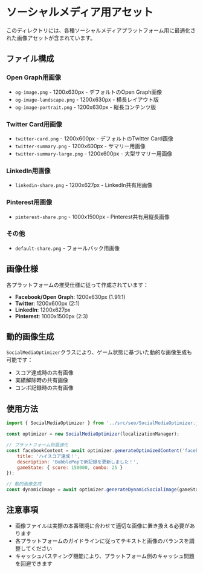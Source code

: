 # ソーシャルメディア用アセット

このディレクトリには、各種ソーシャルメディアプラットフォーム用に最適化された画像アセットが含まれています。

## ファイル構成

### Open Graph用画像
- `og-image.png` - 1200x630px - デフォルトのOpen Graph画像
- `og-image-landscape.png` - 1200x630px - 横長レイアウト版
- `og-image-portrait.png` - 1200x630px - 縦長コンテンツ版

### Twitter Card用画像
- `twitter-card.png` - 1200x600px - デフォルトのTwitter Card画像
- `twitter-summary.png` - 1200x600px - サマリー用画像
- `twitter-summary-large.png` - 1200x600px - 大型サマリー用画像

### LinkedIn用画像
- `linkedin-share.png` - 1200x627px - LinkedIn共有用画像

### Pinterest用画像
- `pinterest-share.png` - 1000x1500px - Pinterest共有用縦長画像

### その他
- `default-share.png` - フォールバック用画像

## 画像仕様

各プラットフォームの推奨仕様に従って作成されています：

- **Facebook/Open Graph**: 1200x630px (1.91:1)
- **Twitter**: 1200x600px (2:1)
- **LinkedIn**: 1200x627px
- **Pinterest**: 1000x1500px (2:3)

## 動的画像生成

`SocialMediaOptimizer`クラスにより、ゲーム状態に基づいた動的な画像生成も可能です：

- スコア達成時の共有画像
- 実績解除時の共有画像
- コンボ記録時の共有画像

## 使用方法

```javascript
import { SocialMediaOptimizer } from '../src/seo/SocialMediaOptimizer.js';

const optimizer = new SocialMediaOptimizer(localizationManager);

// プラットフォーム別最適化
const facebookContent = await optimizer.generateOptimizedContent('facebook', {
    title: 'ハイスコア達成！',
    description: 'BubblePopで新記録を更新しました！',
    gameState: { score: 150000, combo: 25 }
});

// 動的画像生成
const dynamicImage = await optimizer.generateDynamicSocialImage(gameState, 'twitter');
```

## 注意事項

- 画像ファイルは実際の本番環境に合わせて適切な画像に置き換える必要があります
- 各プラットフォームのガイドラインに従ってテキストと画像のバランスを調整してください
- キャッシュバスティング機能により、プラットフォーム側のキャッシュ問題を回避できます